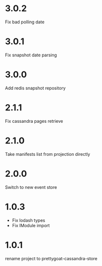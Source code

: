 # 3.0.2

Fix bad polling date

# 3.0.1

Fix snapshot date parsing

# 3.0.0

Add redis snapshot repository

# 2.1.1

Fix cassandra pages retrieve

# 2.1.0

Take manifests list from projection directly

# 2.0.0

Switch to new event store

# 1.0.3

* Fix lodash types
* Fix IModule import

# 1.0.1

rename project to prettygoat-cassandra-store